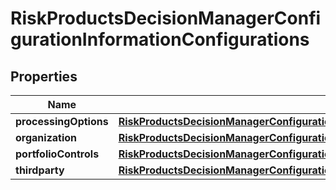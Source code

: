 
# RiskProductsDecisionManagerConfigurationInformationConfigurations

## Properties
Name | Type | Description | Notes
------------ | ------------- | ------------- | -------------
**processingOptions** | [**RiskProductsDecisionManagerConfigurationInformationConfigurationsProcessingOptions**](RiskProductsDecisionManagerConfigurationInformationConfigurationsProcessingOptions.md) |  |  [optional]
**organization** | [**RiskProductsDecisionManagerConfigurationInformationConfigurationsOrganization**](RiskProductsDecisionManagerConfigurationInformationConfigurationsOrganization.md) |  |  [optional]
**portfolioControls** | [**RiskProductsDecisionManagerConfigurationInformationConfigurationsPortfolioControls**](RiskProductsDecisionManagerConfigurationInformationConfigurationsPortfolioControls.md) |  |  [optional]
**thirdparty** | [**RiskProductsDecisionManagerConfigurationInformationConfigurationsThirdparty**](RiskProductsDecisionManagerConfigurationInformationConfigurationsThirdparty.md) |  |  [optional]



